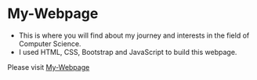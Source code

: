 # My-Webpage

- This is where you will find about my journey and interests in the field of Computer Science.
- I used HTML, CSS, Bootstrap and JavaScript to build this webpage.

Please visit <a target="_blank" href="https://www.sahiljoshi.com/"> My-Webpage </a>
